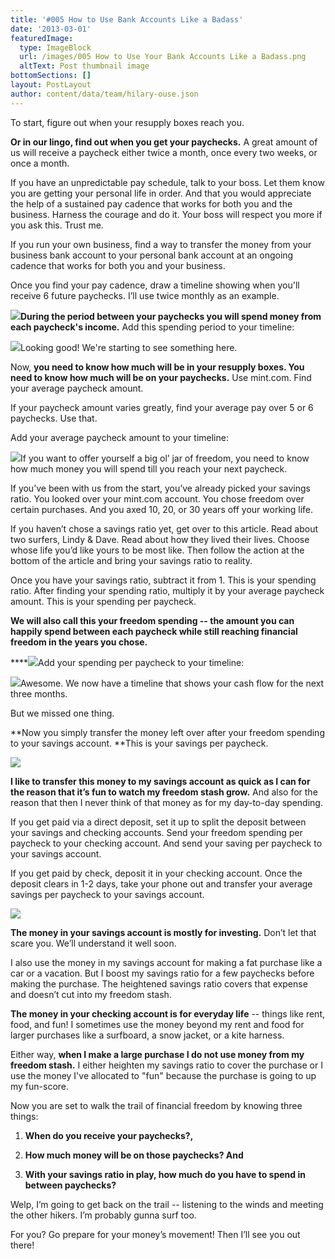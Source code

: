 ```yaml
---
title: '#005 How to Use Bank Accounts Like a Badass'
date: '2013-03-01'
featuredImage:
  type: ImageBlock
  url: /images/005 How to Use Your Bank Accounts Like a Badass.png
  altText: Post thumbnail image
bottomSections: []
layout: PostLayout
author: content/data/team/hilary-ouse.json
---
```

To start, figure out when your resupply boxes reach you.

**Or in our lingo, find out when you get your paychecks.** A great amount of us will receive a paycheck either twice a month, once every two weeks, or once a month.

If you have an unpredictable pay schedule, talk to your boss. Let them know you are getting your personal life in order. And that you would appreciate the help of a sustained pay cadence that works for both you and the business. Harness the courage and do it. Your boss will respect you more if you ask this. Trust me.

If you run your own business, find a way to transfer the money from your business bank account to your personal bank account at an ongoing cadence that works for both you and your business.

Once you find your pay cadence, draw a timeline showing when you'll receive 6 future paychecks. I’ll use twice monthly as an example.

![](/images/paychecks%20timeline.png)**During the period between your paychecks you will spend money from each paycheck's income.** Add this spending period to your timeline:



![](/images/cashflow%20timeline.png)Looking good! We're starting to see something here.

Now, **you need to know how much will be in your resupply boxes. You need to know how much will be on your paychecks.** Use mint.com. Find your average paycheck amount.

If your paycheck amount varies greatly, find your average pay over 5 or 6 paychecks. Use that.

Add your average paycheck amount to your timeline:

![](/images/cashflow%20timeline%20with%20real%20numbers.png)If you want to offer yourself a big ol’ jar of freedom, you need to know how much money you will spend till you reach your next paycheck.

If you’ve been with us from the start, you’ve already picked your savings ratio. You looked over your mint.com account. You chose freedom over certain purchases. And you axed 10, 20, or 30 years off your working life.

If you haven’t chose a savings ratio yet, get over to this article. Read about two surfers, Lindy & Dave. Read about how they lived their lives. Choose whose life you’d like yours to be most like. Then follow the action at the bottom of the article and bring your savings ratio to reality.

Once you have your savings ratio, subtract it from 1. This is your spending ratio. After finding your spending ratio, multiply it by your average paycheck amount. This is your spending per paycheck. 

**We will also call this your freedom spending -- the amount you can happily spend between each paycheck while still reaching financial freedom in the years you chose.**

****![](/images/how%20to%20calculate%20how%20much%20you%20can%20spend.png)Add your spending per paycheck to your timeline:

![](/images/cashflow%20timeline%20with%20real%20numbers%202.png)Awesome. We now have a timeline that shows your cash flow for the next three months.

But we missed one thing.

**Now you simply transfer the money left over after your freedom spending to your savings account. **This is your savings per paycheck.

![](/images/calculation%20for%20savings.png)

**I like to transfer this money to my savings account as quick as I can for the reason that it’s fun to watch my freedom stash grow.** And also for the reason that then I never think of that money as for my day-to-day spending.

If you get paid via a direct deposit, set it up to split the deposit between your savings and checking accounts. Send your freedom spending per paycheck to your checking account. And send your saving per paycheck to your savings account.

If you get paid by check, deposit it in your checking account. Once the deposit clears in 1-2 days, take your phone out and transfer your average savings per paycheck to your savings account.

![](/images/cash-flow-graph.png)

**The money in your savings account is mostly for investing.** Don’t let that scare you. We’ll understand it well soon.

I also use the money in my savings account for making a fat purchase like a car or a vacation. But I boost my savings ratio for a few paychecks before making the purchase. The heightened savings ratio covers that expense and doesn’t cut into my freedom stash.

**The money in your checking account is for everyday life** -- things like rent, food, and fun! I sometimes use the money beyond my rent and food for larger purchases like a surfboard, a snow jacket, or a kite harness.

Either way, **when I make a large purchase I do not use money from my freedom stash.** I either heighten my savings ratio to cover the purchase or I use the money I've allocated to "fun" because the purchase is going to up my fun-score.

Now you are set to walk the trail of financial freedom by knowing three things:

1.  **When do you receive your paychecks?,**

2.  **How much money will be on those paychecks? And**

3.  **With your savings ratio in play, how much do you have to spend in between paychecks?**

Welp, I’m going to get back on the trail -- listening to the winds and meeting the other hikers. I’m probably gunna surf too.

For you? Go prepare for your money’s movement! Then I’ll see you out there!

